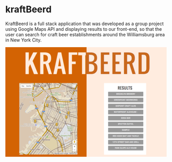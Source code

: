 # kraftBeerd


KraftBeerd is a full stack application that was developed as a group project using Google Maps API and displaying results 
to our front-end, so that the user can search for craft beer establishments around the Williamsburg area in New York City. 

<p align="center">
  <img src="assets/images/landingpage.png" />
</p>
